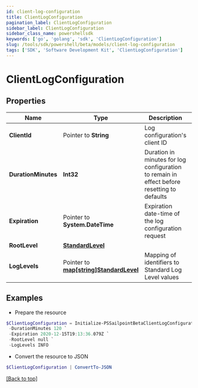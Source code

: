```yaml
---
id: client-log-configuration
title: ClientLogConfiguration
pagination_label: ClientLogConfiguration
sidebar_label: ClientLogConfiguration
sidebar_class_name: powershellsdk
keywords: ['go', 'golang', 'sdk', 'ClientLogConfiguration'] 
slug: /tools/sdk/powershell/beta/models/client-log-configuration
tags: ['SDK', 'Software Development Kit', 'ClientLogConfiguration']
---
```



# ClientLogConfiguration

## Properties

Name | Type | Description | Notes
------------ | ------------- | ------------- | -------------
**ClientId** |  Pointer to **String** | Log configuration&#39;s client ID | [optional] 
**DurationMinutes** |  **Int32** | Duration in minutes for log configuration to remain in effect before resetting to defaults | 
**Expiration** |  Pointer to **System.DateTime** | Expiration date-time of the log configuration request | [optional] 
**RootLevel** |  [**StandardLevel**](standard-level) |  | 
**LogLevels** |  Pointer to [**map[string]StandardLevel**](standard-level) | Mapping of identifiers to Standard Log Level values | [optional] 

## Examples

- Prepare the resource
```powershell
$ClientLogConfiguration = Initialize-PSSailpointBetaClientLogConfiguration  -ClientId aClientId `
 -DurationMinutes 120 `
 -Expiration 2020-12-15T19:13:36.079Z `
 -RootLevel null `
 -LogLevels INFO
```

- Convert the resource to JSON
```powershell
$ClientLogConfiguration | ConvertTo-JSON
```


[[Back to top]](#) 

